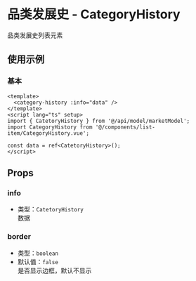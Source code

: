 # 品类发展史 - CategoryHistory
品类发展史列表元素

## 使用示例
### 基本
```vue
<template>
  <category-history :info="data" />
</template>
<script lang="ts" setup>
import { CatetoryHistory } from '@/api/model/marketModel';
import CategoryHistory from '@/components/list-item/CategoryHistory.vue';

const data = ref<CatetoryHistory>();
</script>
```

## Props

### info
- 类型：`CatetoryHistory`  
数据

### border
- 类型：`boolean`
- 默认值：`false`  
是否显示边框，默认不显示
